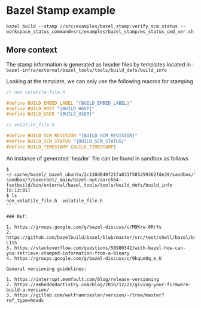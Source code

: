 
# Bazel Stamp example


```
bazel build --stamp //src/examples/bazel_stamp:verify_scm_status --workspace_status_command=src/examples/bazel_stamp/ws_status_cmd_ver.sh
```

## More context 

The stamp information is generated as header files by templates located in : `bazel-infra/external/bazel_tools/tools/build_defs/build_info`

Looking at the template, we can only use the following macros for stamping

```h
// non_volatile_file.h

#define BUILD_EMBED_LABEL "{BUILD_EMBED_LABEL}"
#define BUILD_HOST "{BUILD_HOST}"
#define BUILD_USER "{BUILD_USER}"
```


```h
// volatile_file.h

#define BUILD_SCM_REVISION "{BUILD_SCM_REVISION}"
#define BUILD_SCM_STATUS "{BUILD_SCM_STATUS}"
#define BUILD_TIMESTAMP {BUILD_TIMESTAMP}
```

An instance of generated 'header` file can be found in sandbox as follows

```
$ ~/.cache/bazel/_bazel_ubuntu/2c110d840f21fa831f585259362fde39/sandbox/linux-sandbox/7/execroot/_main/bazel-out/aarch64-fastbuild/bin/external/bazel_tools/tools/build_defs/build_info [8:13:01] 
$ ls
non_volatile_file.h  volatile_file.h
``

### Ref: 

1. https://groups.google.com/g/bazel-discuss/c/M9Krw-6RrYs
2. https://github.com/bazelbuild/bazel/blob/master/src/test/shell/bazel/bazel_workspace_status_test.sh#L73-L115
3. https://stackoverflow.com/questions/58980342/with-bazel-how-can-you-retrieve-stamped-information-from-a-binary
4. https://groups.google.com/g/bazel-discuss/c/9kqLmOq_m_U

General versioning guidelines:

1. https://interrupt.memfault.com/blog/release-versioning
2. https://embeddedartistry.com/blog/2016/12/21/giving-your-firmware-build-a-version/
3. https://gitlab.com/wolframroesler/version/-/tree/master?ref_type=heads
